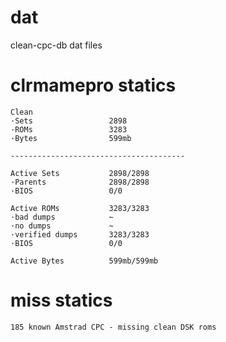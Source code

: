 # dat
clean-cpc-db dat files

# clrmamepro statics
```
Clean
·Sets                 2898
·ROMs                 3283
·Bytes                599mb

---------------------------------------

Active Sets           2898/2898
·Parents              2898/2898
·BIOS                 0/0

Active ROMs           3283/3283
·bad dumps            ~
·no dumps             ~
·verified dumps       3283/3283
·BIOS                 0/0

Active Bytes          599mb/599mb
```

# miss statics
```
185 known Amstrad CPC - missing clean DSK roms
```
